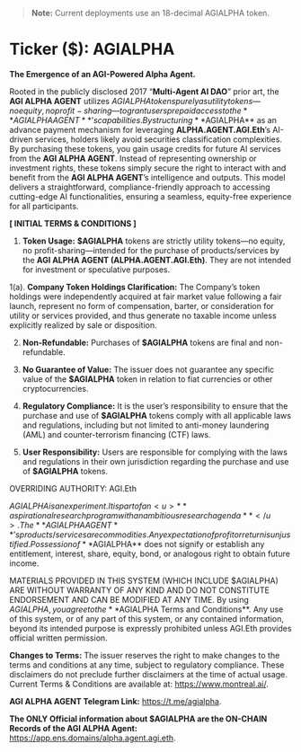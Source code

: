 > **Note:** Current deployments use an 18-decimal AGIALPHA token.

# Ticker ($): AGIALPHA

**The Emergence of an AGI-Powered Alpha Agent.**

Rooted in the publicly disclosed 2017 “**Multi-Agent AI DAO**” prior art, the **AGI ALPHA AGENT** utilizes $AGIALPHA tokens purely as utility tokens—no equity, no profit-sharing—to grant users prepaid access to the **AGI ALPHA AGENT**’s capabilities. By structuring **$AGIALPHA** as an advance payment mechanism for leveraging **ALPHA.AGENT.AGI.Eth**’s AI-driven services, holders likely avoid securities classification complexities. By purchasing these tokens, you gain usage credits for future AI services from the **AGI ALPHA AGENT**. Instead of representing ownership or investment rights, these tokens simply secure the right to interact with and benefit from the **AGI ALPHA AGENT**’s intelligence and outputs. This model delivers a straightforward, compliance-friendly approach to accessing cutting-edge AI functionalities, ensuring a seamless, equity-free experience for all participants.

**[ INITIAL TERMS & CONDITIONS ]**

1. **Token Usage:** **$AGIALPHA** tokens are strictly utility tokens—no equity, no profit-sharing—intended for the purchase of products/services by the **AGI ALPHA AGENT (ALPHA.AGENT.AGI.Eth)**. They are not intended for investment or speculative purposes.

1(a). **Company Token Holdings Clarification:** The Company’s token holdings were independently acquired at fair market value following a fair launch, represent no form of compensation, barter, or consideration for utility or services provided, and thus generate no taxable income unless explicitly realized by sale or disposition.

2. **Non-Refundable:** Purchases of **$AGIALPHA** tokens are final and non-refundable.

3. **No Guarantee of Value:** The issuer does not guarantee any specific value of the **$AGIALPHA** token in relation to fiat currencies or other cryptocurrencies.

4. **Regulatory Compliance:** It is the user’s responsibility to ensure that the purchase and use of **$AGIALPHA** tokens comply with all applicable laws and regulations, including but not limited to anti-money laundering (AML) and counter-terrorism financing (CTF) laws.

5. **User Responsibility:** Users are responsible for complying with the laws and regulations in their own jurisdiction regarding the purchase and use of **$AGIALPHA** tokens.

OVERRIDING AUTHORITY: AGI.Eth

$AGIALPHA is an experiment. It is part of an <u>**aspirational research program with an ambitious research agenda**</u>. The **AGI ALPHA AGENT**’s products/services are commodities. Any expectation of profit or return is unjustified. Possession of **$AGIALPHA** does not signify or establish any entitlement, interest, share, equity, bond, or analogous right to obtain future income.

MATERIALS PROVIDED IN THIS SYSTEM (WHICH INCLUDE $AGIALPHA) ARE WITHOUT WARRANTY OF ANY KIND AND DO NOT CONSTITUTE ENDORSEMENT AND CAN BE MODIFIED AT ANY TIME. By using $AGIALPHA, you agree to the **$AGIALPHA Terms and Conditions**. Any use of this system, or of any part of this system, or any contained information, beyond its intended purpose is expressly prohibited unless AGI.Eth provides official written permission.

**Changes to Terms:** The issuer reserves the right to make changes to the terms and conditions at any time, subject to regulatory compliance. These disclaimers do not preclude further disclaimers at the time of actual usage. Current Terms & Conditions are available at: <https://www.montreal.ai/>.

**AGI ALPHA AGENT Telegram Link:** <https://t.me/agialpha>.

**The ONLY Official information about $AGIALPHA are the ON-CHAIN Records of the AGI ALPHA Agent:** <https://app.ens.domains/alpha.agent.agi.eth>.
